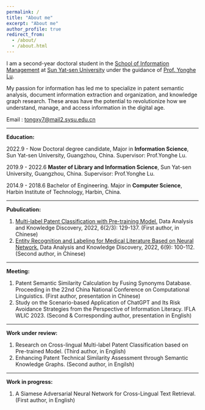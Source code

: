 ```yaml
---
permalink: /
title: "About me"
excerpt: "About me"
author_profile: true
redirect_from: 
  - /about/
  - /about.html
---
```


I am a second-year doctoral student in the [School of Information Management](https://ischool.sysu.edu.cn/) at [Sun Yat-sen University](https://www.sysu.edu.cn/sysuen/) under the guidance of [Prof. Yonghe Lu](https://ischool.sysu.edu.cn/zh-hans/teacher/luyonghe). 

My passion for information has led me to specialize in patent semantic analysis, document information extraction and organization, and knowledge graph research. These areas have the potential to revolutionize how we understand, manage, and access information in the digital age.  

Email : tongxy7@mail2.sysu.edu.cn

------------------------------------------------------------------------------------------
**Education:**

2022.9 - Now Doctoral degree candidate, Major in **Information Science**, Sun Yat-sen University, Guangzhou, China.
Supervisor: Prof.Yonghe Lu.

2019.9 - 2022.6 **Master of Library and Information Science**, Sun Yat-sen University, Guangzhou, China. 
Supervisor: Prof.Yonghe Lu.

2014.9 - 2018.6 Bachelor of Engineering. Major in **Computer Science**, Harbin Institute of Technology, Harbin, China.

------------------------------------------------------------------------------------------  
**Pubulication:**

1. [Multi-label Patent Classification with Pre-training Model.](https://www.webofscience.com/wos/alldb/full-record/CSCD:7189628) Data Analysis and Knowledge Discovery, 2022, 6(2/3): 129-137. (First author, in Chinese)
2. [Entity Recognition and Labeling for Medical Literature Based on Neural Network.](https://www.webofscience.com/wos/alldb/full-record/CSCD:7321735) Data Analysis and Knowledge Discovery, 2022, 6(9): 100-112. (Second author, in Chinese)

------------------------------------------------------------------------------------------
**Meeting:**

1. Patent Semantic Similarity Calculation by Fusing Synonyms Database. Proceeding in the 22nd China National Conference on Computational Linguistics. (First author, presentation in Chinese)
2. Study on the Scenario-based Application of ChatGPT and Its Risk Avoidance Strategies from the Perspective of Information Literacy. IFLA WLIC 2023. (Second & Corresponding author, presentation in English)

------------------------------------------------------------------------------------------
**Work under review:**

1. Research on Cross-lingual Multi-label Patent Classification based on Pre-trained Model. (Third author, in English)
2. Enhancing Patent Technical Similarity Assessment through Semantic Knowledge Graphs. (Second author, in Engilsh)

------------------------------------------------------------------------------------------
**Work in progress:**

1. A Siamese Adversarial Neural Network for Cross-Lingual Text Retrieval. (First author, in English)




